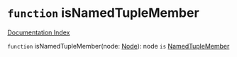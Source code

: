 # `function` isNamedTupleMember

[Documentation Index](../README.md)

`function` isNamedTupleMember(node: [Node](../interface.Node/README.md)): node `is` [NamedTupleMember](../interface.NamedTupleMember/README.md)